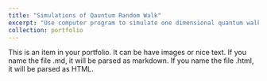 ```yaml
---
title: "Simulations of Qauntum Random Walk"
excerpt: "Use computer program to simulate one dimensional quantum walks with various evolution strategies. The results ate meant to be the references to physical experiments."<br/><img src='/images/scattering.png'>
collection: portfolio
---
```


This is an item in your portfolio. It can be have images or nice text. If you name the file .md, it will be parsed as markdown. If you name the file .html, it will be parsed as HTML. 

